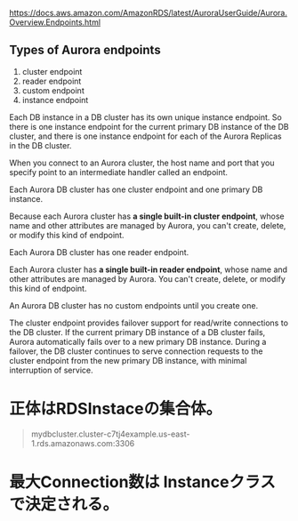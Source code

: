 https://docs.aws.amazon.com/AmazonRDS/latest/AuroraUserGuide/Aurora.Overview.Endpoints.html

## Types of Aurora endpoints
1. cluster endpoint
2. reader endpoint
3. custom endpoint
4. instance endpoint

Each DB instance in a DB cluster has its own unique instance endpoint. So there is one instance endpoint for the current primary DB instance of the DB cluster, and there is one instance endpoint for each of the Aurora Replicas in the DB cluster.

When you connect to an Aurora cluster, the host name and port that you specify point to an intermediate handler called an endpoint.

Each Aurora DB cluster has one cluster endpoint and one primary DB instance.

Because each Aurora cluster has **a single built-in cluster endpoint**, whose name and other attributes are managed by Aurora, you can't create, delete, or modify this kind of endpoint.

Each Aurora DB cluster has one reader endpoint.

Each Aurora cluster has **a single built-in reader endpoint**, whose name and other attributes are managed by Aurora. You can't create, delete, or modify this kind of endpoint.



An Aurora DB cluster has no custom endpoints until you create one.

The cluster endpoint provides failover support for read/write connections to the DB cluster. If the current primary DB instance of a DB cluster fails, Aurora automatically fails over to a new primary DB instance. During a failover, the DB cluster continues to serve connection requests to the cluster endpoint from the new primary DB instance, with minimal interruption of service.

# 正体はRDSInstaceの集合体。
> mydbcluster.cluster-c7tj4example.us-east-1.rds.amazonaws.com:3306

# 最大Connection数は Instanceクラスで決定される。



